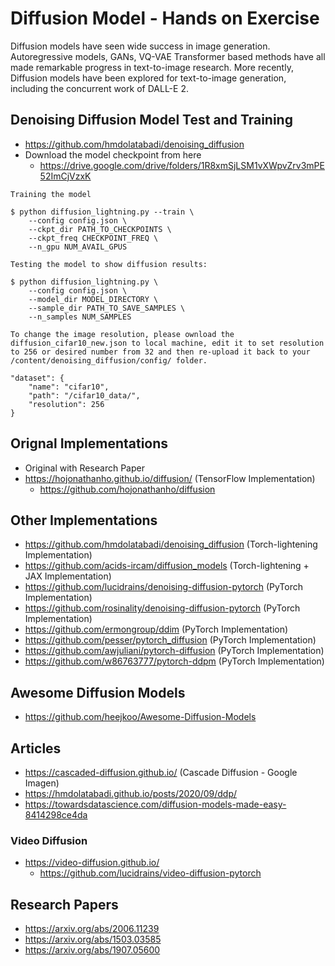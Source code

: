 # Diffusion Model - Hands on Exercise #

Diffusion models have seen wide success in image generation. Autoregressive models, GANs, VQ-VAE Transformer based methods have all made remarkable progress in text-to-image research. More recently, Diffusion models have been explored for text-to-image generation, including the concurrent work of DALL-E 2.


## Denoising Diffusion Model Test and Training

- https://github.com/hmdolatabadi/denoising_diffusion
- Download the model checkpoint from here
  - https://drive.google.com/drive/folders/1R8xmSjLSM1vXWpvZrv3mPE52ImCjVzxK

```
Training the model

$ python diffusion_lightning.py --train \
    --config config.json \
    --ckpt_dir PATH_TO_CHECKPOINTS \
    --ckpt_freq CHECKPOINT_FREQ \
    --n_gpu NUM_AVAIL_GPUS

Testing the model to show diffusion results:

$ python diffusion_lightning.py \
    --config config.json \
    --model_dir MODEL_DIRECTORY \
    --sample_dir PATH_TO_SAVE_SAMPLES \
    --n_samples NUM_SAMPLES

To change the image resolution, please ownload the diffusion_cifar10_new.json to local machine, edit it to set resolution to 256 or desired number from 32 and then re-upload it back to your /content/denoising_diffusion/config/ folder.

"dataset": {
    "name": "cifar10",
    "path": "/cifar10_data/",
    "resolution": 256 
}

```

## Orignal Implementations
- Original with Research Paper
- https://hojonathanho.github.io/diffusion/ (TensorFlow Implementation)
    - https://github.com/hojonathanho/diffusion

## Other Implementations 
- https://github.com/hmdolatabadi/denoising_diffusion (Torch-lightening Implementation)
- https://github.com/acids-ircam/diffusion_models (Torch-lightening + JAX Implementation)
- https://github.com/lucidrains/denoising-diffusion-pytorch (PyTorch Implementation)
- https://github.com/rosinality/denoising-diffusion-pytorch (PyTorch Implementation)
- https://github.com/ermongroup/ddim (PyTorch Implementation)
- https://github.com/pesser/pytorch_diffusion (PyTorch Implementation)
- https://github.com/awjuliani/pytorch-diffusion (PyTorch Implementation)
- https://github.com/w86763777/pytorch-ddpm (PyTorch Implementation)

## Awesome Diffusion Models
- https://github.com/heejkoo/Awesome-Diffusion-Models

## Articles
- https://cascaded-diffusion.github.io/ (Cascade Diffusion - Google Imagen)
- https://hmdolatabadi.github.io/posts/2020/09/ddp/ 
- https://towardsdatascience.com/diffusion-models-made-easy-8414298ce4da

### Video Diffusion
- https://video-diffusion.github.io/
  - https://github.com/lucidrains/video-diffusion-pytorch

## Research Papers 
- https://arxiv.org/abs/2006.11239
- https://arxiv.org/abs/1503.03585
- https://arxiv.org/abs/1907.05600
